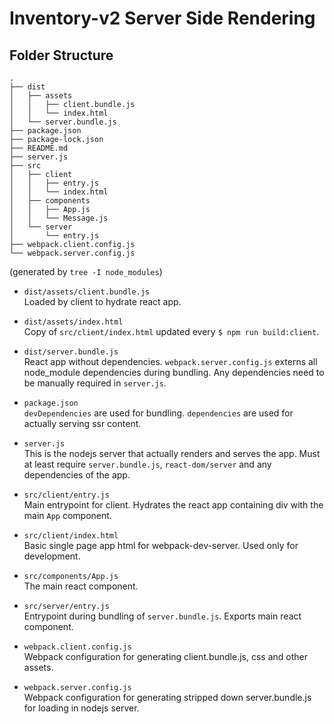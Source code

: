 # Inventory-v2 Server Side Rendering

## Folder Structure

```
.
├── dist
│   ├── assets
│   │   ├── client.bundle.js
│   │   └── index.html
│   └── server.bundle.js
├── package.json
├── package-lock.json
├── README.md
├── server.js
├── src
│   ├── client
│   │   ├── entry.js
│   │   └── index.html
│   ├── components
│   │   ├── App.js
│   │   └── Message.js
│   └── server
│       └── entry.js
├── webpack.client.config.js
└── webpack.server.config.js
```
(generated by `tree -I node_modules`)

* `dist/assets/client.bundle.js`  
Loaded by client to hydrate react app.

* `dist/assets/index.html`  
Copy of `src/client/index.html` updated every `$ npm run build:client`.

* `dist/server.bundle.js`  
React app without dependencies. `webpack.server.config.js` externs all node_module dependencies during bundling. Any dependencies need to be manually required in `server.js`.

* `package.json`  
`devDependencies` are used for bundling. `dependencies` are used for actually serving ssr content.

* `server.js`  
This is the nodejs server that actually renders and serves the app. Must at least require `server.bundle.js`, `react-dom/server` and any dependencies of the app.

* `src/client/entry.js`  
Main entrypoint for client. Hydrates the react app containing div with the main `App` component.

* `src/client/index.html`  
Basic single page app html for webpack-dev-server. Used only for development.

* `src/components/App.js`  
The main react component.

* `src/server/entry.js`  
Entrypoint during bundling of `server.bundle.js`. Exports main react component.

* `webpack.client.config.js`  
Webpack configuration for generating client.bundle.js, css and other assets.

* `webpack.server.config.js`  
Webpack configuration for generating stripped down server.bundle.js for loading in nodejs server.
